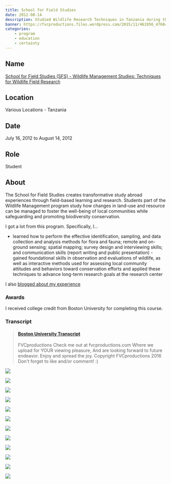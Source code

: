 ```yaml
---
title: School for Field Studies
date: 2012-08-14
description: Studied Wildlife Research Techniques in Tanzania during the summer of 2012.
banner: https://fvcproductions.files.wordpress.com/2015/11/461956_476846202328099_271376704_o.jpg
categories:
    - program
    - education
    - certainty
---
```


## Name

<a title="SFS" href="https://www.fieldstudies.org/eastafrica" target="_blank" rel="noopener">School for Field Studies (SFS) - Wildlife Management Studies: Techniques for Wildlife Field Research</a>

## Location

Various Locations - Tanzania

## Date

July 16, 2012 to August 14, 2012

## Role

Student

## About

The School for Field Studies creates transformative study abroad experiences through field-based learning and research. Students part of the Wildlife Management program study how changes in land-use and resource can be managed to foster the well-being of local communities while safeguarding and promoting biodiversity conservation.

I got a lot from this program. Specifically, I...

* learned how to perform the effective identification, sampling, and data collection and analysis methods for flora and fauna; remote and on-ground sensing; spatial mapping; survey design and interviewing skills; and communication skills (report writing and public presentation) - gained foundational skills in observation and evaluations of wildlife, as well as interactive methods used for assessing local community attitudes and behaviors toward conservation efforts and applied these techniques to advance long-term research goals at the research center

I also <a href="https://fvcproductions.com/2013/07/28/blog-post-from-tanzania/" target="_blank" rel="noopener">blogged about my experience</a>

### Awards

I received college credit from Boston University for completing this course.

### Transcript

<blockquote class="embedly-card"><h4><a href="https://www.scribd.com/doc/313099732/Boston-University-Transcript">Boston University Transcript</a></h4><p>FVCproductions Check me out at fvcproductions.com Where we upload for YOUR viewing pleasure, And are looking forward to future endeavor. Enjoy and spread the joy. Copyright FVCproductions 2016 Don't forget to like and/or comment! :)</p></blockquote>

![](https://fvcproductions.files.wordpress.com/2015/11/323071_476875508991835_1185245848_o.jpg?w=517&h=342&zoom=2)

![](https://fvcproductions.files.wordpress.com/2015/11/img_0146.jpg?w=225&h=169&zoom=2)

![](https://fvcproductions.files.wordpress.com/2015/11/461956_476846202328099_271376704_o.jpg?w=225&h=169&zoom=2)

![](https://fvcproductions.files.wordpress.com/2015/11/599336_10151111795034456_946669947_n.jpg?w=315&h=210&zoom=2)

![](https://fvcproductions.files.wordpress.com/2015/11/the-crater.jpg?w=427&h=210&zoom=2)

![](https://fvcproductions.files.wordpress.com/2015/11/dscf5534.jpg?w=235&h=176&zoom=2)

![](https://fvcproductions.files.wordpress.com/2015/11/dscf5267.jpg?w=235&h=157&zoom=2)

![](https://fvcproductions.files.wordpress.com/2015/11/dsc_9569.jpg?w=507&h=337&zoom=2)

![](https://fvcproductions.files.wordpress.com/2015/11/dscf5097.jpg?w=178&h=133&zoom=2)

![](https://fvcproductions.files.wordpress.com/2015/11/403998_10151001701941363_1690786442_n.jpg?w=178&h=133&zoom=2)

![](https://fvcproductions.files.wordpress.com/2015/11/dscf5448.jpg?w=200&h=133&zoom=2)

![](https://fvcproductions.files.wordpress.com/2015/11/img_0967.jpg?w=178&h=133&zoom=2)
